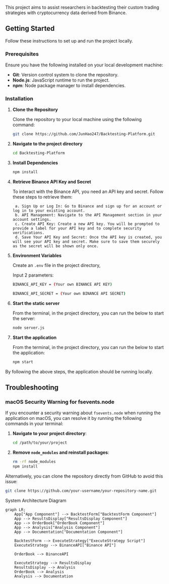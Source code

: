 This project aims to assist researchers in backtesting their custom trading strategies with cryptocurrency data derived from Binance.

## Getting Started

Follow these instructions to set up and run the project locally.

### Prerequisites

Ensure you have the following installed on your local development machine:

- **Git**: Version control system to clone the repository.
- **Node.js**: JavaScript runtime to run the project.
- **npm**: Node package manager to install dependencies.

### Installation

1. **Clone the Repository**

   Clone the repository to your local machine using the following command:

   ```sh
   git clone https://github.com/JunHao247/Backtesting-Platform.git

2. **Navigate to the project directory**
   
   ```sh
   cd Backtesting-Platform

3. **Install Dependencies**
   ```sh
   npm install

4. **Retrieve Binance API Key and Secret**

    To interact with the Binance API, you need an API key and secret. Follow these steps to retrieve them:

        a. Sign Up or Log In: Go to Binance and sign up for an account or log in to your existing account.
        b. API Management: Navigate to the API Management section in your account settings.
        c. Create API Key: Create a new API key. You will be prompted to provide a label for your API key and to complete security verifications.
        d. Save Your API Key and Secret: Once the API key is created, you will see your API key and secret. Make sure to save them securely as the secret will be shown only once.

5. **Environment Variables**
   
    Create an `.env` file in the project directory,

    Input 2 parameters:
    ```sh
    BINANCE_API_KEY = (Your own BINANCE API KEY)

    BINANCE_API_SECRET = (Your own BINANCE API SECRET)

6. **Start the static server**

    From the terminal, in the project directory, you can run the below to start the server:   
    ```sh
    node server.js

7. **Start the application**

    From the terminal, in the project directory, you can run the below to start the application:   
    ```sh
    npm start

By following the above steps, the application should be running locally.


## Troubleshooting

### macOS Security Warning for fsevents.node

If you encounter a security warning about `fsevents.node` when running the application on macOS, you can resolve it by running the following commands in your terminal:

1. **Navigate to your project directory**:

    ```bash
    cd /path/to/your/project
    ```

2. **Remove `node_modules` and reinstall packages**:

    ```bash
    rm -rf node_modules
    npm install
    ```


Alternatively, you can clone the repository directly from GitHub to avoid this issue:

```bash
git clone https://github.com/your-username/your-repository-name.git
```

System Architecture Diagram
```mermaid
graph LR;
    App["App Component"] --> BacktestForm["BacktestForm Component"]
    App --> ResultsDisplay["ResultsDisplay Component"]
    App --> OrderBook["OrderBook Component"]
    App --> Analysis["Analysis Component"]
    App --> Documentation["Documentation Component"]

    BacktestForm --> ExecuteStrategy["ExecuteStrategy Script"]
    ExecuteStrategy --> BinanceAPI["Binance API"]

    OrderBook --> BinanceAPI

    ExecuteStrategy --> ResultsDisplay
    ResultsDisplay --> Analysis
    OrderBook --> Analysis
    Analysis --> Documentation
```
